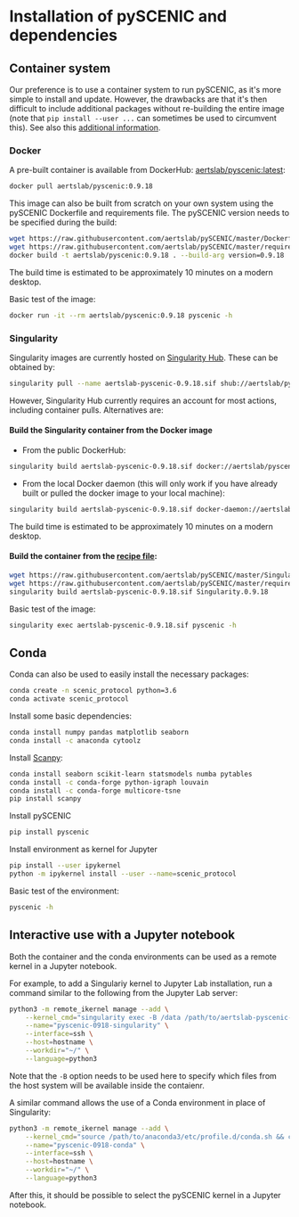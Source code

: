 
# Installation of pySCENIC and dependencies

## Container system
Our preference is to use a container system to run pySCENIC, as it's more simple to install and update.
However, the drawbacks are that it's then difficult to include additional packages without re-building the entire image (note that `pip install --user ...` can sometimes be used to circumvent this).
See also this [additional information](https://github.com/aertslab/pySCENIC#docker-and-singularity-images).

### Docker

A pre-built container is available from DockerHub:
    [aertslab/pyscenic:latest](https://hub.docker.com/r/aertslab/pyscenic):
```bash
docker pull aertslab/pyscenic:0.9.18
```

This image can also be built from scratch on your own system using the pySCENIC Dockerfile and requirements file.
The pySCENIC version needs to be specified during the build:
```bash
wget https://raw.githubusercontent.com/aertslab/pySCENIC/master/Dockerfile
wget https://raw.githubusercontent.com/aertslab/pySCENIC/master/requirements_docker.txt
docker build -t aertslab/pyscenic:0.9.18 . --build-arg version=0.9.18
```
The build time is estimated to be approximately 10 minutes on a modern desktop.

Basic test of the image:
```bash
docker run -it --rm aertslab/pyscenic:0.9.18 pyscenic -h
```

### Singularity
Singularity images are currently hosted on [Singularity Hub](https://singularity-hub.org).
These can be obtained by:
```bash
singularity pull --name aertslab-pyscenic-0.9.18.sif shub://aertslab/pySCENIC:0.9.18
```
    
However, Singularity Hub currently requires an account for most actions, including container pulls.
Alternatives are:

#### Build the Singularity container from the Docker image
* From the public DockerHub:
```bash
singularity build aertslab-pyscenic-0.9.18.sif docker://aertslab/pyscenic:0.9.18
```

* From the local Docker daemon (this will only work if you have already built or pulled the docker image to your local machine):
```bash
singularity build aertslab-pyscenic-0.9.18.sif docker-daemon://aertslab/pyscenic:0.9.18
```
The build time is estimated to be approximately 10 minutes on a modern desktop.

#### Build the container from the [recipe file](https://github.com/aertslab/pySCENIC/blob/master/Singularity):
```bash
wget https://raw.githubusercontent.com/aertslab/pySCENIC/master/Singularity.0.9.18
wget https://raw.githubusercontent.com/aertslab/pySCENIC/master/requirements_docker.txt
singularity build aertslab-pyscenic-0.9.18.sif Singularity.0.9.18
```

Basic test of the image:
```bash
singularity exec aertslab-pyscenic-0.9.18.sif pyscenic -h
```

## Conda

Conda can also be used to easily install the necessary packages:

```bash
conda create -n scenic_protocol python=3.6
conda activate scenic_protocol
```

Install some basic dependencies:

```bash
conda install numpy pandas matplotlib seaborn
conda install -c anaconda cytoolz
```

Install [Scanpy](https://scanpy.readthedocs.io/en/latest/installation.html):

```bash
conda install seaborn scikit-learn statsmodels numba pytables
conda install -c conda-forge python-igraph louvain
conda install -c conda-forge multicore-tsne
pip install scanpy
```

Install pySCENIC

```bash
pip install pyscenic
```

Install environment as kernel for Jupyter

```bash
pip install --user ipykernel
python -m ipykernel install --user --name=scenic_protocol
```

Basic test of the environment:
```bash
pyscenic -h
```

## Interactive use with a Jupyter notebook

Both the container and the conda environments can be used as a remote kernel in a Jupyter notebook.

For example, to add a Singulariy kernel to Jupyter Lab installation, run a command similar to the following from the Jupyter Lab server:
```bash
python3 -m remote_ikernel manage --add \
    --kernel_cmd="singularity exec -B /data /path/to/aertslab-pyscenic-0.9.18.sif ipython kernel -f {connection_file}" \
    --name="pyscenic-0918-singularity" \
    --interface=ssh \
    --host=hostname \
    --workdir="~/" \
    --language=python3
```
Note that the `-B` option needs to be used here to specify which files from the host system will be available inside the contaienr.

A similar command allows the use of a Conda environment in place of Singularity:
```bash
python3 -m remote_ikernel manage --add \
    --kernel_cmd="source /path/to/anaconda3/etc/profile.d/conda.sh && conda activate scenic_protocol && /path/to/envs/scenic_protocol/bin/ipython3 kernel -f {connection_file}" \
    --name="pyscenic-0918-conda" \
    --interface=ssh \
    --host=hostname \
    --workdir="~/" \
    --language=python3
```

After this, it should be possible to select the pySCENIC kernel in a Jupyter notebook.

